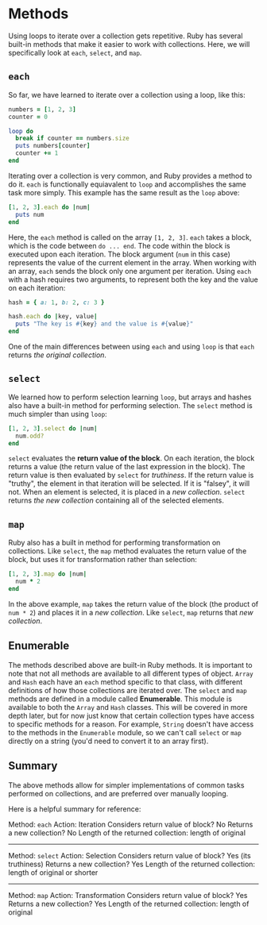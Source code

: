 # Methods

Using loops to iterate over a collection gets repetitive. Ruby has several built-in methods that make it easier to work with collections. Here, we will specifically look at `each`, `select`, and `map`.

## `each`

So far, we have learned to iterate over a collection using a loop, like this:

```ruby
numbers = [1, 2, 3]
counter = 0

loop do
  break if counter == numbers.size
  puts numbers[counter]
  counter += 1
end
```

Iterating over a collection is very common, and Ruby provides a method to do it. `each` is functionally equiavalent to `loop` and accomplishes the same task more simply.
This example has the same result as the `loop` above:

```ruby
[1, 2, 3].each do |num|
  puts num
end
```

Here, the `each` method is called on the array `[1, 2, 3]`. `each` takes a block, which is the code between `do ... end`.
The code within the block is executed upon each iteration. The block argument (`num` in this case) represents the value of the current element in the array.
When working with an array, `each` sends the block only one argument per iteration.
Using `each` with a hash requires two arguments, to represent both the key and the value on each iteration:

```ruby
hash = { a: 1, b: 2, c: 3 }

hash.each do |key, value|
  puts "The key is #{key} and the value is #{value}"
end
```

One of the main differences between using `each` and using `loop` is that `each` returns _the original collection_.

## `select`

We learned how to perform selection learning `loop`, but arrays and hashes also have a built-in method for performing selection.
The `select` method is much simpler than using `loop`:

```ruby
[1, 2, 3].select do |num|
  num.odd?
end
```

`select` evaluates the **return value of the block**. On each iteration, the block returns a value (the return value of the last expression in the block).
The return value is then evaluated by `select` for _truthiness_. If the return value is "truthy", the element in that iteration will be selected. If it is "falsey", it will not.
When an element is selected, it is placed in a _new collection_. `select` returns _the new collection_ containing all of the selected elements.

## `map`

Ruby also has a built in method for performing transformation on collections. Like `select`, the `map` method evaluates the return value of the block, but uses it for transformation rather than selection:

```ruby
[1, 2, 3].map do |num|
  num * 2
end
```

In the above example, `map` takes the return value of the block (the product of `num * 2`) and places it in a _new collection_. Like `select`, `map` returns that _new collection_.

## Enumerable

The methods described above are built-in Ruby methods. It is important to note that not all methods are available to all different types of object.
`Array` and `Hash` each have an `each` method specific to that class, with different definitions of how those collections are iterated over.
The `select` and `map` methods are defined in a module called **Enumerable**. This module is available to both the `Array` and `Hash` classes.
This will be covered in more depth later, but for now just know that certain collection types have access to specific methods for a reason.
For example, `String` doesn't have access to the methods in the `Enumerable` module, so we can't call `select` or `map` directly on a string (you'd need to convert it to an array first).

## Summary

The above methods allow for simpler implementations of common tasks performed on collections, and are preferred over manually looping.

Here is a helpful summary for reference:

Method: `each`
Action: Iteration
Considers return value of block? No
Returns a new collection? No
Length of the returned collection: length of original

---

Method: `select`
Action: Selection
Considers return value of block? Yes (its truthiness)
Returns a new collection? Yes
Length of the returned collection: length of original or shorter

---

Method: `map`
Action: Transformation
Considers return value of block? Yes
Returns a new collection? Yes
Length of the returned collection: length of original
